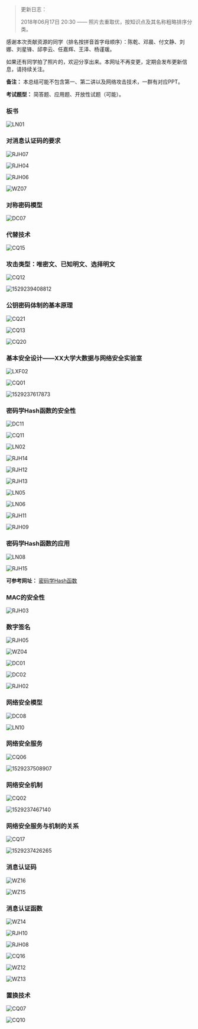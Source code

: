 > 更新日志：
>
> 2018年06月17日 20:30 —— 照片去重取优，按知识点及其名称粗略排序分类。

感谢本次贡献资源的同学（排名按拼音首字母顺序）：陈乾、邓晨、付文静、刘娜、刘星锋、邱李云、任嘉辉、王泽、杨谨瑗。

如果还有同学拍了照片的，欢迎分享出来。本网址不再变更，定期会发布更新信息，请持续关注。

**备注：** 本总结可能不包含第一、第二讲以及网络攻击技术，一群有对应PPT。

**考试题型：** 简答题、应用题、开放性试题（可能）。

### 板书

![LN01](assets/LN01.jpg)

### 对消息认证码的要求

![RJH07](assets/RJH07.jpg)

![RJH04](assets/RJH04.jpg)

![RJH06](assets/RJH06.jpg)

![WZ07](assets/WZ07.jpg)

### 对称密码模型

![DC07](assets/DC07.jpg)

### 代替技术

![CQ15](assets/CQ15.jpg)

### 攻击类型：唯密文、已知明文、选择明文

![CQ12](assets/CQ12.jpg)

![1529239408812](assets/1529239408812.png) 

### 公钥密码体制的基本原理

![CQ21](assets/CQ21.jpg)

![CQ13](assets/CQ13.jpg)

![CQ20](assets/CQ20.jpg)

### 基本安全设计——XX大学大数据与网络安全实验室

![LXF02](assets/LXF02.jpg)

![CQ01](assets/CQ01.jpg)

![1529237617873](assets/ZQK01.png)

### 密码学Hash函数的安全性

![DC11](assets/DC11.jpg)

![CQ11](assets/CQ11.jpg)

![LN02](assets/LN02.jpg)

![RJH14](assets/RJH14.jpg)

![RJH12](assets/RJH12.jpg)

![RJH13](assets/RJH13.jpg)

![LN05](assets/LN05.jpg)

![LN06](assets/LN06.jpg)

![RJH11](assets/RJH11.jpg)

![RJH09](assets/RJH09.jpg)

### 密码学Hash函数的应用

![LN08](assets/LN08.jpg)

![RJH15](assets/RJH15.jpg)

**可参考网址：** [密码学Hash函数](https://www.cnblogs.com/block2016/p/5623902.html) 

### MAC的安全性

![RJH03](assets/RJH03.jpg)

### 数字签名

![RJH05](assets/RJH05.jpg)

![WZ04](assets/WZ04.jpg)

![DC01](assets/DC01.jpg)

![DC02](assets/DC02.jpg)

![RJH02](assets/RJH02.jpg)

### 网络安全模型

![DC08](assets/DC08.jpg)

![LN10](assets/LN10.jpg)

### 网络安全服务

![CQ06](assets/CQ06.jpg)

![1529237508907](assets/1529237508907.png)

### 网络安全机制

![CQ02](assets/CQ02.jpg)

![1529237467140](assets/1529237467140.png)

### 网络安全服务与机制的关系

![CQ17](assets/CQ17.jpg)

![1529237426265](assets/1529237426265.png)

### 消息认证码

![WZ16](assets/WZ16.jpg)

![WZ15](assets/WZ15.jpg)

### 消息认证函数

![WZ14](assets/WZ14.jpg)

![RJH10](assets/RJH10.jpg)

![RJH08](assets/RJH08.jpg)

![CQ16](assets/CQ16.jpg)

![WZ12](assets/WZ12.jpg)

![WZ13](assets/WZ13.jpg)

### 置换技术

![CQ07](assets/CQ07.jpg)

![CQ10](assets/CQ10.jpg)